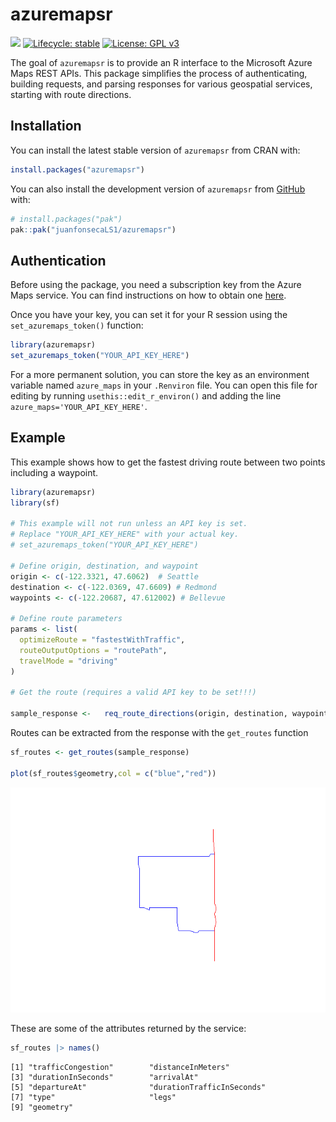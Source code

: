 

# azuremapsr

<!-- badges: start -->

[![](https://www.r-pkg.org/badges/version/azuremapsr)](https://cran.r-project.org/package=azuremapsr)
[![Lifecycle:
stable](https://img.shields.io/badge/lifecycle-stable-brightgreen.svg)](https://lifecycle.r-lib.org/articles/stages.html#stable)
[![License: GPL
v3](https://img.shields.io/badge/License-GPLv3-blue.svg)](https://www.gnu.org/licenses/gpl-3.0)

<!-- badges: end -->

The goal of `azuremapsr` is to provide an R interface to the Microsoft
Azure Maps REST APIs. This package simplifies the process of
authenticating, building requests, and parsing responses for various
geospatial services, starting with route directions.

## Installation

You can install the latest stable version of `azuremapsr` from CRAN
with:

``` r
install.packages("azuremapsr")   
```

You can also install the development version of `azuremapsr` from
[GitHub](https://github.com/) with:

``` r
# install.packages("pak")
pak::pak("juanfonsecaLS1/azuremapsr")
```

## Authentication

Before using the package, you need a subscription key from the Azure
Maps service. You can find instructions on how to obtain one
[here](https://learn.microsoft.com/en-us/azure/azure-maps/quick-demo-map-app#get-the-subscription-key-for-your-account).

Once you have your key, you can set it for your R session using the
`set_azuremaps_token()` function:

``` r
library(azuremapsr)
set_azuremaps_token("YOUR_API_KEY_HERE")
```

For a more permanent solution, you can store the key as an environment
variable named `azure_maps` in your `.Renviron` file. You can open this
file for editing by running `usethis::edit_r_environ()` and adding the
line `azure_maps='YOUR_API_KEY_HERE'`.

## Example

This example shows how to get the fastest driving route between two
points including a waypoint.

``` r
library(azuremapsr)
library(sf)

# This example will not run unless an API key is set.
# Replace "YOUR_API_KEY_HERE" with your actual key.
# set_azuremaps_token("YOUR_API_KEY_HERE")

# Define origin, destination, and waypoint
origin <- c(-122.3321, 47.6062)  # Seattle
destination <- c(-122.0369, 47.6609) # Redmond
waypoints <- c(-122.20687, 47.612002) # Bellevue

# Define route parameters
params <- list(
  optimizeRoute = "fastestWithTraffic",
  routeOutputOptions = "routePath",
  travelMode = "driving"
)

# Get the route (requires a valid API key to be set!!!)

sample_response <-   req_route_directions(origin, destination, waypoints, params)
```

Routes can be extracted from the response with the `get_routes` function

``` r
sf_routes <- get_routes(sample_response)

plot(sf_routes$geometry,col = c("blue","red"))
```

![](README_files/figure-commonmark/get-routes-1.png)

These are some of the attributes returned by the service:

``` r
sf_routes |> names()
```

    [1] "trafficCongestion"        "distanceInMeters"        
    [3] "durationInSeconds"        "arrivalAt"               
    [5] "departureAt"              "durationTrafficInSeconds"
    [7] "type"                     "legs"                    
    [9] "geometry"                
